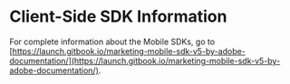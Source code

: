 # Client-Side SDK Information

For complete information about the Mobile SDKs, go to [https://launch.gitbook.io/marketing-mobile-sdk-v5-by-adobe-documentation/](https://launch.gitbook.io/marketing-mobile-sdk-v5-by-adobe-documentation/).

